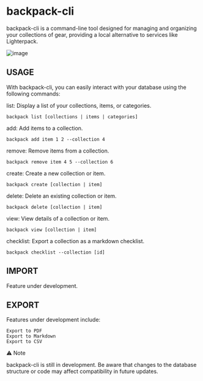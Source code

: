 # backpack-cli

backpack-cli is a command-line tool designed for managing and organizing your collections of gear, providing a local alternative to services like Lighterpack.

![image](https://github.com/user-attachments/assets/804e2197-db11-43e9-87a6-88a6f59ee2b5)


## USAGE

With backpack-cli, you can easily interact with your database using the following commands:

list: Display a list of your collections, items, or categories.


    backpack list [collections | items | categories]

add: Add items to a collection.


    backpack add item 1 2 --collection 4

remove: Remove items from a collection.

    backpack remove item 4 5 --collection 6

create: Create a new collection or item.

    backpack create [collection | item]

delete: Delete an existing collection or item.

    backpack delete [collection | item]

view: View details of a collection or item.


    backpack view [collection | item]

checklist: Export a collection as a markdown checklist.

    backpack checklist --collection [id]

## IMPORT

Feature under development.

## EXPORT

Features under development include:

    Export to PDF
    Export to Markdown
    Export to CSV

⚠️ Note

backpack-cli is still in development. Be aware that changes to the database structure or code may affect compatibility in future updates.
